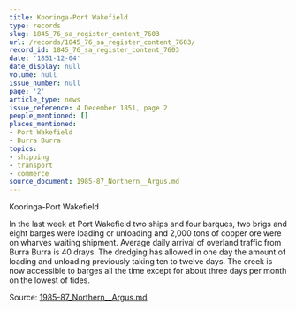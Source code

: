 ```yaml
---
title: Kooringa-Port Wakefield
type: records
slug: 1845_76_sa_register_content_7603
url: /records/1845_76_sa_register_content_7603/
record_id: 1845_76_sa_register_content_7603
date: '1851-12-04'
date_display: null
volume: null
issue_number: null
page: '2'
article_type: news
issue_reference: 4 December 1851, page 2
people_mentioned: []
places_mentioned:
- Port Wakefield
- Burra Burra
topics:
- shipping
- transport
- commerce
source_document: 1985-87_Northern__Argus.md
---
```


Kooringa-Port Wakefield

In the last week at Port Wakefield two ships and four barques, two brigs and eight barges were loading or unloading and 2,000 tons of copper ore were on wharves waiting shipment.  Average daily arrival of overland traffic from Burra Burra is 40 drays.  The dredging has allowed in one day the amount of loading and unloading previously taking ten to twelve days.  The creek is now accessible to barges all the time except for about three days per month on the lowest of tides.

Source: [1985-87_Northern__Argus.md](/downloads/markdown/1985-87_Northern__Argus.md)
